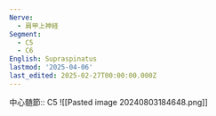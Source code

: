```yaml
---
Nerve:
  - 肩甲上神経
Segment:
  - C5
  - C6
English: Supraspinatus
lastmod: '2025-04-06'
last_edited: 2025-02-27T00:00:00.000Z
---
```


中心髄節:: C5
![[Pasted image 20240803184648.png]]
